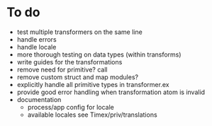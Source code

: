 # To do
* test multiple transformers on the same line
* handle errors
* handle locale
* more thorough testing on data types (within transforms)
* write guides for the transformations
* remove need for primitive? call
* remove custom struct and map modules?
* explicitly handle all primitive types in transformer.ex
* provide good error handling when transformation atom is invalid
* documentation
    * process/app config for locale
    * available locales see Timex/priv/translations
